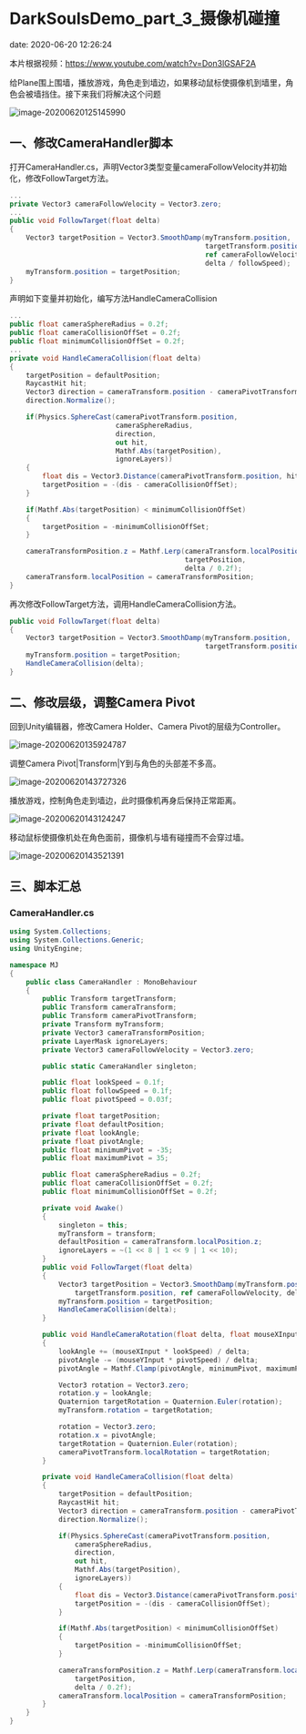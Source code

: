 # DarkSoulsDemo_part_3_摄像机碰撞
date: 2020-06-20 12:26:24

本片根据视频：https://www.youtube.com/watch?v=Don3lGSAF2A

给Plane围上围墙，播放游戏，角色走到墙边，如果移动鼠标使摄像机到墙里，角色会被墙挡住。接下来我们将解决这个问题

![image-20200620125145990](DarkSoulsDemo_part_3_摄像机碰撞/image-20200620125145990.png)

## 一、修改CameraHandler脚本

打开CameraHandler.cs，声明Vector3类型变量cameraFollowVelocity并初始化，修改FollowTarget方法。

```c#
...
private Vector3 cameraFollowVelocity = Vector3.zero;
...
public void FollowTarget(float delta)
{
    Vector3 targetPosition = Vector3.SmoothDamp(myTransform.position,
                                                targetTransform.position,
                                                ref cameraFollowVelocity,
                                                delta / followSpeed);
    myTransform.position = targetPosition;
}
```

声明如下变量并初始化，编写方法HandleCameraCollision

```c#
...
public float cameraSphereRadius = 0.2f;
public float cameraCollisionOffSet = 0.2f;
public float minimumCollisionOffSet = 0.2f;
...
private void HandleCameraCollision(float delta)
{
    targetPosition = defaultPosition;
    RaycastHit hit;
    Vector3 direction = cameraTransform.position - cameraPivotTransform.position;
    direction.Normalize();

    if(Physics.SphereCast(cameraPivotTransform.position,
                          cameraSphereRadius,
                          direction,
                          out hit,
                          Mathf.Abs(targetPosition),
                          ignoreLayers))
    {
        float dis = Vector3.Distance(cameraPivotTransform.position, hit.point);
        targetPosition = -(dis - cameraCollisionOffSet);
    }

    if(Mathf.Abs(targetPosition) < minimumCollisionOffSet)
    {
        targetPosition = -minimumCollisionOffSet;
    }

    cameraTransformPosition.z = Mathf.Lerp(cameraTransform.localPosition.z,
                                           targetPosition,
                                           delta / 0.2f);
    cameraTransform.localPosition = cameraTransformPosition;
}
```

再次修改FollowTarget方法，调用HandleCameraCollision方法。

```c#
public void FollowTarget(float delta)
{
    Vector3 targetPosition = Vector3.SmoothDamp(myTransform.position, 
                                                targetTransform.position, ref cameraFollowVelocity, delta / followSpeed);
    myTransform.position = targetPosition;
    HandleCameraCollision(delta);
}
```

## 二、修改层级，调整Camera Pivot

回到Unity编辑器，修改Camera Holder、Camera Pivot的层级为Controller。

![image-20200620135924787](DarkSoulsDemo_part_3_摄像机碰撞/image-20200620135924787.png)

调整Camera Pivot|Transform|Y到与角色的头部差不多高。

![image-20200620143727326](DarkSoulsDemo_part_3_摄像机碰撞/image-20200620143727326.png)

播放游戏，控制角色走到墙边，此时摄像机再身后保持正常距离。

![image-20200620143124247](DarkSoulsDemo_part_3_摄像机碰撞/image-20200620143124247.png)

移动鼠标使摄像机处在角色面前，摄像机与墙有碰撞而不会穿过墙。

![image-20200620143521391](DarkSoulsDemo_part_3_摄像机碰撞/image-20200620143521391.png)

## 三、脚本汇总

### CameraHandler.cs

```c#
using System.Collections;
using System.Collections.Generic;
using UnityEngine;

namespace MJ
{
    public class CameraHandler : MonoBehaviour
    {
        public Transform targetTransform;
        public Transform cameraTransform;
        public Transform cameraPivotTransform;
        private Transform myTransform;
        private Vector3 cameraTransformPosition;
        private LayerMask ignoreLayers;
        private Vector3 cameraFollowVelocity = Vector3.zero;

        public static CameraHandler singleton;

        public float lookSpeed = 0.1f;
        public float followSpeed = 0.1f;
        public float pivotSpeed = 0.03f;

        private float targetPosition;
        private float defaultPosition;
        private float lookAngle;
        private float pivotAngle;
        public float minimumPivot = -35;
        public float maximumPivot = 35;

        public float cameraSphereRadius = 0.2f;
        public float cameraCollisionOffSet = 0.2f;
        public float minimumCollisionOffSet = 0.2f;

        private void Awake()
        {
            singleton = this;
            myTransform = transform;
            defaultPosition = cameraTransform.localPosition.z;
            ignoreLayers = ~(1 << 8 | 1 << 9 | 1 << 10);
        }
        public void FollowTarget(float delta)
        {
            Vector3 targetPosition = Vector3.SmoothDamp(myTransform.position, 
                targetTransform.position, ref cameraFollowVelocity, delta / followSpeed);
            myTransform.position = targetPosition;
            HandleCameraCollision(delta);
        }

        public void HandleCameraRotation(float delta, float mouseXInput, float mouseYInput)
        {
            lookAngle += (mouseXInput * lookSpeed) / delta;
            pivotAngle -= (mouseYInput * pivotSpeed) / delta;
            pivotAngle = Mathf.Clamp(pivotAngle, minimumPivot, maximumPivot);

            Vector3 rotation = Vector3.zero;
            rotation.y = lookAngle;
            Quaternion targetRotation = Quaternion.Euler(rotation);
            myTransform.rotation = targetRotation;

            rotation = Vector3.zero;
            rotation.x = pivotAngle;
            targetRotation = Quaternion.Euler(rotation);
            cameraPivotTransform.localRotation = targetRotation;
        }

        private void HandleCameraCollision(float delta)
        {
            targetPosition = defaultPosition;
            RaycastHit hit;
            Vector3 direction = cameraTransform.position - cameraPivotTransform.position;
            direction.Normalize();

            if(Physics.SphereCast(cameraPivotTransform.position,
                cameraSphereRadius,
                direction,
                out hit,
                Mathf.Abs(targetPosition),
                ignoreLayers))
            {
                float dis = Vector3.Distance(cameraPivotTransform.position, hit.point);
                targetPosition = -(dis - cameraCollisionOffSet);
            }

            if(Mathf.Abs(targetPosition) < minimumCollisionOffSet)
            {
                targetPosition = -minimumCollisionOffSet;
            }

            cameraTransformPosition.z = Mathf.Lerp(cameraTransform.localPosition.z,
                targetPosition,
                delta / 0.2f);
            cameraTransform.localPosition = cameraTransformPosition;
        }
    }
}
```

